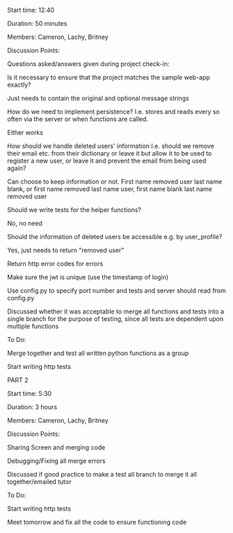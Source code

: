 Start time: 12:40 

 

Duration: 50 minutes 

 

Members: Cameron, Lachy, Britney 

 

Discussion Points: 

Questions asked/answers given during project check-in: 

Is it necessary to ensure that the project matches the sample web-app exactly? 

Just needs to contain the original and optional message strings 

How do we need to implement persistence? I.e. stores and reads every so often via the server or when functions are called. 

Either works 

How should we handle deleted users' information I.e. should we remove their email etc. from their dictionary or leave it but allow it to be used to register a new user, or leave it and prevent the email from being used again? 

Can choose to keep information or not. First name removed user last name blank, or first name removed last name user, first name blank last name removed user 

Should we write tests for the helper functions?  

No, no need 

Should the information of deleted users be accessible e.g. by user_profile? 

Yes, just needs to return "removed user" 

Return http error codes for errors 

Make sure the jwt is unique (use the timestamp of login) 

Use config.py to specify port number and tests and server should read from config.py 

Discussed whether it was acceptable to merge all functions and tests into a single branch for the purpose of testing, since all tests are dependent upon multiple functions 

To Do: 

Merge together and test all written  python functions as a group 

Start writing http tests 

PART 2

Start time: 5:30 

 

Duration: 3 hours 

 

Members: Cameron, Lachy, Britney 

 

Discussion Points: 

Sharing Screen and merging code  

Debugging/Fixing all merge errors  

Discussed if good practice to make a test all branch to merge it all together/emailed tutor  

 

To Do: 

Start writing http tests 

Meet tomorrow and fix all the code to ensure functioning code  